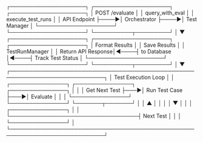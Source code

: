 ┌────────────────────┐     ┌────────────────────┐     ┌────────────────────┐
│  POST /evaluate    │     │  query_with_eval   │     │ execute_test_runs  │
│  API Endpoint      ├────►│  Orchestrator      ├────►│ Test Manager       │
└────────────────────┘     └────────────────────┘     └──────────┬─────────┘
                                                                  │
                                                                  ▼
┌────────────────────┐     ┌────────────────────┐     ┌────────────────────┐
│ Format Results     │     │ Save Results       │     │ TestRunManager     │
│ Return API Response│◄────┤ to Database        │◄────┤ Track Test Status  │
└────────────────────┘     └────────────────────┘     └──────────┬─────────┘
                                                                  │
                                                                  ▼
┌───────────────────────────────────────────────────────────────────────────┐
│                             Test Execution Loop                           │
│  ┌───────────────┐    ┌───────────────┐    ┌───────────────┐             │
│  │ Get Next Test ├───►│ Run Test Case ├───►│ Evaluate │             │
│  └───────────────┘    └───────────────┘    └───────┬───────┘             │
│         ▲                                          │                     │
│         │                                          ▼                     │
│         │                                  ┌───────────────┐             │
│         └──────────────────────────────────┤ Next Test     │             │
│                                            └───────────────┘             │
└───────────────────────────────────────────────────────────────────────────┘